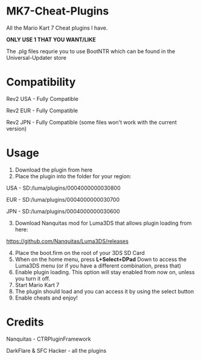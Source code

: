 # MK7-Cheat-Plugins
All the Mario Kart 7 Cheat plugins I have.

**ONLY USE 1 THAT YOU WANT/LIKE**

The .plg files requrie you to use BootNTR which can be found in the Universal-Updater store

# Compatibility
Rev2 USA - Fully Compatible

Rev2 EUR - Fully Compatible

Rev2 JPN - Fully Compatible
(some files won't work with the current version)

# Usage
1. Download the plugin from here
2. Place the plugin into the folder for your region:

USA - SD:/luma/plugins/0004000000030800

EUR - SD:/luma/plugins/0004000000030700

JPN - SD:/luma/plugins/0004000000030600

3. Download Nanquitas mod for Luma3DS that allows plugin loading from here: 

https://github.com/Nanquitas/Luma3DS/releases

4. Place the boot.firm on the root of your 3DS SD Card
5. When on the home menu, press **L+Select+DPad** Down to access the Luma3DS menu (or if you have a different combination, press that)
6. Enable plugin loading. This option will stay enabled from now on, unless you turn it off.
7. Start Mario Kart 7
8. The plugin should load and you can access it by using the select button
9. Enable cheats and enjoy!

# Credits
Nanquitas - CTRPluginFramework

DarkFlare &amp; SFC Hacker - all the plugins
